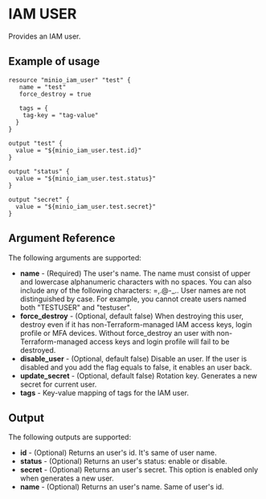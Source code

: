 # IAM USER

Provides an IAM user.

## Example of usage

```hcl
resource "minio_iam_user" "test" {
   name = "test"
   force_destroy = true

   tags = {
    tag-key = "tag-value"
  }
}

output "test" {
  value = "${minio_iam_user.test.id}"
}

output "status" {
  value = "${minio_iam_user.test.status}"
}

output "secret" {
  value = "${minio_iam_user.test.secret}"
}
```

## Argument Reference

The following arguments are supported:

* **name** - (Required) The user's name. The name must consist of upper and lowercase alphanumeric characters with no spaces. You can also include any of the following characters: =,.@-_.. User names are not distinguished by case. For example, you cannot create users named both "TESTUSER" and "testuser".
* **force_destroy** - (Optional, default false) When destroying this user, destroy even if it has non-Terraform-managed IAM access keys, login profile or MFA devices. Without force_destroy an user with non-Terraform-managed access keys and login profile will fail to be destroyed.
* **disable_user** - (Optional, default false) Disable an user. If the user is disabled and you add the flag equals to false, it enables an user back.
* **update_secret** - (Optional, default false) Rotation key. Generates a new secret for current user. 
* **tags** - Key-value mapping of tags for the IAM user.

## Output

The following outputs are supported:

* **id** - (Optional) Returns an user's id. It's same of user name.
* **status** - (Optional) Returns an user's status: enable or disable.
* **secret** - (Optional) Returns an user's secret. This option is enabled only when generates a new user.
* **name** - (Optional) Returns an user's name. Same of user's id.
